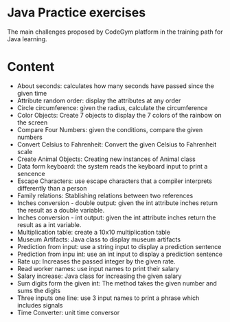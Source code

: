 # Java Practice exercises
The main challenges proposed by CodeGym platform in the training path for Java learning.

# Content

<ul>
  <li>About seconds: calculates how many seconds have passed since the given time</li>
  <li>Attribute random order: display the attributes at any order</li>
  <li>Circle circumference: given the radius, calculate the circumference</li>
  <li>Color Objects: Create 7 objects to display the 7 colors of the rainbow on the screen</li>
  <li>Compare Four Numbers: given the conditions, compare the given numbers</li>
  <li>Convert Celsius to Fahrenheit: Convert the given Celsius to Fahrenheit scale</li>
  <li>Create Animal Objects: Creating new instances of Animal class</li>
  <li>Data form keyboard: the system reads the keyboard input to print a sencence</li>
  <li>Escape Characters: use escape characters that a compiler interprets differently than a person</li>
  <li>Family relations: Stablishing relations between two references</li>
  <li>Inches conversion - double output: given the int attribute inches return the result as a double variable.</li>
  <li>Inches conversion - int output: given the int attribute inches return the result as a int variable.</li>
  <li>Multiplication table: create a 10x10 multiplication table</li>
  <li>Museum Artifacts: Java class to display museum artifacts</li>
  <li>Prediction from input: use a string input to display a prediction sentence</li>
  <li>Prediction from inpu int: use an int input to display a prediction sentence</li>
  <li>Rate up: Increases the passed integer by the given rate.</li>
  <li>Read worker names: use input names to print their salary</li>
  <li>Salary increase: Java class for increasing the given salary</li>
  <li>Sum digits form the given int: The method takes the given number and sums the digits</li>
  <li>Three inputs one line: use 3 input names to print a phrase which includes signals</li>  
  <li>Time Converter: unit time conversor</li>
 </ul>

